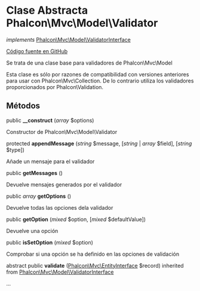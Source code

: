 # Clase Abstracta **Phalcon\\Mvc\\Model\\Validator**

*implements* [Phalcon\Mvc\Model\ValidatorInterface](/[[language]]/[[version]]/api/Phalcon_Mvc_Model_ValidatorInterface)

<a href="https://github.com/phalcon/cphalcon/blob/master/phalcon/mvc/model/validator.zep" class="btn btn-default btn-sm">Código fuente en GitHub</a>

Se trata de una clase base para validadores de Phalcon\\Mvc\\Model

Esta clase es sólo por razones de compatibilidad con versiones anteriores para usar con Phalcon\\Mvc\\Collection. De lo contrario utiliza los validadores proporcionados por Phalcon\\Validation.

## Métodos

public **__construct** (*array* $options)

Constructor de Phalcon\\Mvc\\Model\\Validator

protected **appendMessage** (*string* $message, [*string* | *array* $field], [*string* $type])

Añade un mensaje para el validador

public **getMessages** ()

Devuelve mensajes generados por el validador

public *array* **getOptions** ()

Devuelve todas las opciones dela validador

public **getOption** (*mixed* $option, [*mixed* $defaultValue])

Devuelve una opción

public **isSetOption** (*mixed* $option)

Comprobar si una opción se ha definido en las opciones de validación

abstract public **validate** ([Phalcon\Mvc\EntityInterface](/[[language]]/[[version]]/api/Phalcon_Mvc_EntityInterface) $record) inherited from [Phalcon\Mvc\Model\ValidatorInterface](/[[language]]/[[version]]/api/Phalcon_Mvc_Model_ValidatorInterface)

...